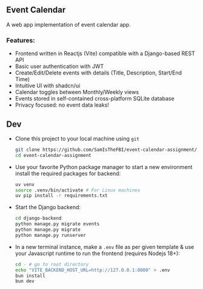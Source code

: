 ## Event Calendar

A web app implementation of event calendar app.

### Features:
- Frontend written in Reactjs (Vite) compatible with a Django-based REST API
- Basic user authentication with JWT
- Create/Edit/Delete events with details (Title, Description, Start/End Time)
- Intuitive UI with shadcn/ui
- Calendar toggles between Monthly/Weekly views
- Events stored in self-contained cross-platform SQLite database
- Privacy focused: no event data leaks!

## Dev

- Clone this project to your local machine using `git`

  ```bash
  git clone https://github.com/SamIsTheFBI/event-calendar-assignment/
  cd event-calendar-assignment
  ```
- Use your favorite Python package manager to start a new environment install the required packages for backend:
  
  ```bash
  uv venv
  source .venv/bin/activate # For Linux machines
  uv pip install -r requirements.txt
  ```
- Start the Django backend:

  ```bash
  cd django-backend
  python manage.py migrate events
  python manage.py migrate
  python manage.py runserver
  ```
- In a new terminal instance, make a `.env` file as per given template & use your Javascript runtime to run the frontend (requires Nodejs 18+):

  ```bash
  cd - # go to root directory
  echo "VITE_BACKEND_HOST_URL=http://127.0.0.1:8000" > .env
  bun install
  bun dev
  ```
